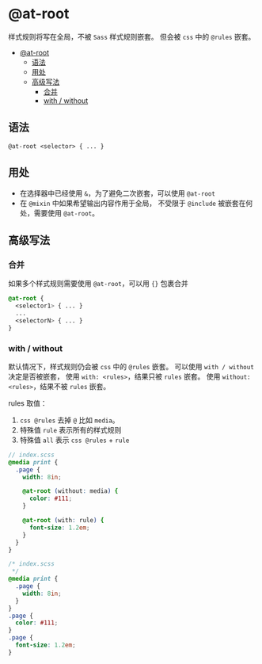 # @at-root

样式规则将写在全局，不被 `Sass` 样式规则嵌套。
但会被 `css` 中的 `@rules` 嵌套。

- [@at-root](#at-root)
  - [语法](#语法)
  - [用处](#用处)
  - [高级写法](#高级写法)
    - [合并](#合并)
    - [with / without](#with--without)

## 语法

`@at-root <selector> { ... }`

## 用处

- 在选择器中已经使用 `&`，为了避免二次嵌套，可以使用 `@at-root`
- 在 `@mixin` 中如果希望输出内容作用于全局，
  不受限于 `@include` 被嵌套在何处，需要使用 `@at-root`。

## 高级写法

### 合并

如果多个样式规则需要使用 `@at-root`，可以用 `{}` 包裹合并

```scss
@at-root {
  <selector1> { ... }
  ...
  <selectorN> { ... }
}
```

### with / without

默认情况下，样式规则仍会被 `css` 中的 `@rules` 嵌套。
可以使用 `with / without` 决定是否被嵌套，
使用 `with: <rules>`，结果只被 `rules` 嵌套。
使用 `without: <rules>`，结果不被 `rules` 嵌套。

rules 取值：

1. `css @rules` 去掉 `@` 比如 `media`。
2. 特殊值 `rule` 表示所有的样式规则
3. 特殊值 `all` 表示 `css @rules` + `rule`

```scss
// index.scss
@media print {
  .page {
    width: 8in;

    @at-root (without: media) {
      color: #111;
    }

    @at-root (with: rule) {
      font-size: 1.2em;
    }
  }
}
```

```css
/* index.scss
 */
@media print {
  .page {
    width: 8in;
  }
}
.page {
  color: #111;
}
.page {
  font-size: 1.2em;
}
```
